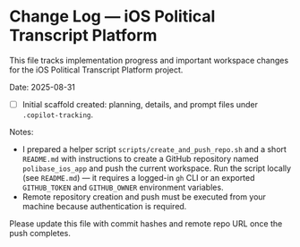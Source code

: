 # Change Log — iOS Political Transcript Platform

This file tracks implementation progress and important workspace changes for the iOS Political Transcript Platform project.

Date: 2025-08-31

- [ ] Initial scaffold created: planning, details, and prompt files under `.copilot-tracking`.

Notes:
- I prepared a helper script `scripts/create_and_push_repo.sh` and a short `README.md` with instructions to create a GitHub repository named `polibase_ios_app` and push the current workspace. Run the script locally (see `README.md`) — it requires a logged-in `gh` CLI or an exported `GITHUB_TOKEN` and `GITHUB_OWNER` environment variables.
- Remote repository creation and push must be executed from your machine because authentication is required.

Please update this file with commit hashes and remote repo URL once the push completes.
